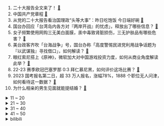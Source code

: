 1. 二十大报告全文来了！ [:link:](https://www.zhihu.com/question/577349444)
2. 中国共产党章程 [:link:](https://www.zhihu.com/question/577608733)
3. 从党的二十大报告看治国理政“头等大事”：昨日吃饱饭 今日端好碗 [:link:](https://www.zhihu.com/question/577528635)
4. 国台办回应「台湾岛内各方对『两岸开战』的忧虑」，释放出了哪些信息？ [:link:](https://www.zhihu.com/question/562581405)
5. 女子频繁使用网购三无美白面膜，汞中毒致肾脏损伤，三无护肤品有哪些危害？ [:link:](https://www.zhihu.com/question/562492489)
6. 美台政客齐吹「台海战争」号，国台办称「高度警惕民进党利用战争话题为『以武谋独』寻找借口」，如何解读？ [:link:](https://www.zhihu.com/question/562470369)
7. 眼红索尼搭上《原神》，微软加大对中国游戏投资力度，如何从商业角度解读此举？ [:link:](https://www.zhihu.com/question/562078354)
8. 22-23 赛季欧冠巴塞罗那 0:3 拜仁慕尼黑，如何评价这场比赛？ [:link:](https://www.zhihu.com/question/562636474)
9. 2023 国考报名第二日，超 33 万人报名，涨幅78%，1888 个职位无人问津，如何看待这一数据？ [:link:](https://www.zhihu.com/question/562581244)
10. 为什么相亲的男生见面就能提结婚？ [:link:](https://www.zhihu.com/question/554173910)
<details>
<summary>11 ~ 20</summary>

11. 如何看待 9 月 70 城房价出炉，一线城市新房价格由涨转跌，61 城二手房价格下跌？ [:link:](https://www.zhihu.com/question/562569919)
12. 如何看待台大科考船在台湾岛以东海域作业遭日方干扰，外交部回应「该海域尚未划界，不接受日本专属经济区」？ [:link:](https://www.zhihu.com/question/562531524)
13. 中国音乐水平比得上日本吗？ [:link:](https://www.zhihu.com/question/31563828)
14. 段永平今年第六次加仓腾讯，并回复留言称「看看苹果就明白了」，如何看待「中国巴菲特」段永平与其投资之道？ [:link:](https://www.zhihu.com/question/562212992)
15. 如何给一架飞机称重？ [:link:](https://www.zhihu.com/question/560731250)
16. 英国数百万人等待入院治疗，曾代表「国家形象」的医疗体系出现了什么问题？哪些问题值得关注？ [:link:](https://www.zhihu.com/question/561876047)
17. 为什么目前高学历人才扎堆的游戏大厂却难出好游戏？ [:link:](https://www.zhihu.com/question/530816105)
18. 如何看待拼多多重新定义假一赔十，客服称「货不对板，赔不了」？这一赔付方式是否合法？ [:link:](https://www.zhihu.com/question/562436583)
19. 俄媒称乌军御寒军服短缺，「加班赶制也来不及」，如何看待此消息？将对乌方产生哪些影响？ [:link:](https://www.zhihu.com/question/562435325)
20. 10 月 25 日南京经开区多名装卸工核酸初筛异常，已累计诊断阳性感染者 30 人，目前情况如何？ [:link:](https://www.zhihu.com/question/562369824)
</details>
<details>
<summary>21 ~ 30</summary>

21. 网传买家因发现猫不会抓老鼠与卖家打官司，并将猫和老鼠带上法庭举证，照片拍摄者辟谣，猫天生就会抓老鼠吗？ [:link:](https://www.zhihu.com/question/562351944)
22. 在截至 9 月 30 日一年里，澳葡萄酒对华出口暴跌 92%，可能是什么原因导致的？ [:link:](https://www.zhihu.com/question/562393228)
23. 沙特援助乌克兰 4 亿美元，遭美国强硬回应「不能弥补减产石油的决定」，沙特会迫于压力做出改变吗？ [:link:](https://www.zhihu.com/question/562559442)
24. 俄国防部称俄军击退乌军在赫尔松所有攻势，具体情况如何？未来将如何发展？ [:link:](https://www.zhihu.com/question/562450205)
25. 计算神经科学能否成为未来人工智能的发展方向？ [:link:](https://www.zhihu.com/question/304574109)
26. 如何评价游戏《使命召唤 19》的单人战役？ [:link:](https://www.zhihu.com/question/561358296)
27. 建不建议抽达达利亚? [:link:](https://www.zhihu.com/question/562372610)
28. 你是如何做到控制好自己情绪的？ [:link:](https://www.zhihu.com/question/562366106)
29. 如何看待近期游戏圈广传的“游戏行业彷徨2022，凭什么米哈游还有增长”文中从业者和投资人对原神的焦虑？ [:link:](https://www.zhihu.com/question/562559883)
30. CCD 相机由几十元炒至几百元，在年轻人中再度流行，如何看待这一现象？反映出怎样的社会趋势？ [:link:](https://www.zhihu.com/question/562102452)
</details>
<details>
<summary>31 ~ 40</summary>

31. 为什么宋江宁愿杀了阎婆惜也不愿满足她的要求? [:link:](https://www.zhihu.com/question/554059663)
32. 如何评价许嵩新歌《曼陀山庄》？ [:link:](https://www.zhihu.com/question/562343018)
33. 劳斯莱斯发布纯电车型，且 2030 年前实现全面电动化，届时将不再产销燃油车，燃油车未来发展趋势如何？ [:link:](https://www.zhihu.com/question/562227941)
34. 高铁的铁轨可以跑货运吗？如果不能，建这么多高铁的意义是什么？会不会挤压国内货运? [:link:](https://www.zhihu.com/question/555497108)
35. 普京指挥俄军进行战略核演习，消息称「向北约发出明确信号，俄方核力量随时准备打击敌人」，释放了哪些信号？ [:link:](https://www.zhihu.com/question/562599829)
36. 伊朗外长再次否认向俄罗斯提供无人机称「愿与乌克兰联合调查」，释放了哪些信号？真实情况如何？ [:link:](https://www.zhihu.com/question/562060484)
37. 去银行工作需要考哪些证书？ [:link:](https://www.zhihu.com/question/458963984)
38. 英国新首相苏纳克开启组建新政府工作，英国商务大臣雅各布·里斯-莫格宣布辞职，透露了哪些信息？ [:link:](https://www.zhihu.com/question/562309918)
39. 英国首相苏纳克与美国总统拜登通电话，哪些信息值得关注？ [:link:](https://www.zhihu.com/question/562364441)
40. 90 后小伙依靠「第四代磁悬浮人工心脏」正常生活，背后有哪些「黑科技」？ [:link:](https://www.zhihu.com/question/562399476)
</details>
<details>
<summary>41 ~ 50</summary>

41. 知情人士称马斯克承诺在本周五前完成收购推特，有哪些信息值得关注？ [:link:](https://www.zhihu.com/question/562395135)
42. 段永平宣布又加仓腾讯，为今年以来第六次抄底腾讯，哪些信息值得关注？ [:link:](https://www.zhihu.com/question/562320894)
43. 如何看待欧洲部分天然气价格一度跌到负值？欧盟成员国就联合采购天然气达成一致，哪些信息值得关注？ [:link:](https://www.zhihu.com/question/562363445)
44. 黑猩猩喝牛奶可以用吸管轻松捅开并喝光，如果把黑猩猩与人类共同抚养并教育，黑猩猩最终会进化成人类吗？ [:link:](https://www.zhihu.com/question/561911903)
45. 为什么很多散户总是尝试不停修改技术指标的参数？ [:link:](https://www.zhihu.com/question/556053587)
46. 你小时候的夜晚都有什么？ [:link:](https://www.zhihu.com/question/555463034)
47. 想做自媒体，该怎么定方向？ [:link:](https://www.zhihu.com/question/543512007)
48. 电视剧《薛平贵与王宝钏》中王宝钏最惨的地方是什么？ [:link:](https://www.zhihu.com/question/550875110)
49. 今年双 11，怎么选家电更便宜？ [:link:](https://www.zhihu.com/question/562522714)
50. 学心理学的人，内心都是一定很强大的吗？ [:link:](https://www.zhihu.com/question/551711292)
</details><details>
<summary>bilibili</summary>

1. 老婆：你现在都玩这么变态的吗！？ [:link:](//www.bilibili.com/video/BV1ce411G7XR)
2. 出来混，总是要胖的【4】 [:link:](//www.bilibili.com/video/BV1wt4y1u7VZ)
3. 【原神·尘歌壶】免费复制|第一批共计11套方案分享 [:link:](//www.bilibili.com/video/BV1iR4y1Q7iS)
4. 帅小伙为了美食，竟然真的进了监狱！！ [:link:](//www.bilibili.com/video/BV1WK411U7Jm)
5. "绘制两年半"《小鸡子图》坤坤九年在会鸡山，请网友鉴赏~ [:link:](//www.bilibili.com/video/BV1Ve4y147D2)
6. 明日方舟2022感谢庆典印象曲 -  Running In the Dark by MONKEY MAJIK [:link:](//www.bilibili.com/video/BV1VV4y157pr)
7. 求求你别再玩假原神了！这才是真原神！修仙世界！ [:link:](//www.bilibili.com/video/BV1vG411L7mv)
8. 大学生如何在宿舍拍出《奔跑吧兄弟》 [:link:](//www.bilibili.com/video/BV1Le4y1U7oQ)
9. UP主口味检测器 [:link:](//www.bilibili.com/video/BV1YW4y1E7cw)
10. 假如相亲对象的好友是HR [:link:](//www.bilibili.com/video/BV1SW4y1E7Yb)
<details>
<summary>11 ~ 20</summary>

11. 余 华 [:link:](//www.bilibili.com/video/BV1184y1B7Qr)
12. 终于来了一家大格局的公司！ [:link:](//www.bilibili.com/video/BV1HG4y1h7kQ)
13. 「挑战」在生日当天去商城，看看有多少免费福利？ [:link:](//www.bilibili.com/video/BV14m4y1F7Y3)
14. 法国舞者尤安尼·布尔热瓦的现场表演 [:link:](//www.bilibili.com/video/BV16P411N7NZ)
15. 当平时默默无闻的同学突然跳起了极乐净土…… [:link:](//www.bilibili.com/video/BV1Vm4y1w7Ab)
16. 《 芜 湖 旅 馆 》 完 整 无 损 版 本 [:link:](//www.bilibili.com/video/BV1Me4y127w5)
17. 500匹的漂移MPV，我造出来了！ [:link:](//www.bilibili.com/video/BV1Yg41187LH)
18. 陈翔六点半：你好，陌生人 [:link:](//www.bilibili.com/video/BV1e8411a7Z4)
19. 斥资3000+，买了6把网吧倒闭电竞椅，一拆同事先吐了... [:link:](//www.bilibili.com/video/BV1nG4y1h7KT)
20. 生 蚝 天 花 板 [:link:](//www.bilibili.com/video/BV17g41187uW)
</details>
<details>
<summary>21 ~ 30</summary>

21. 国产监狱测评 [:link:](//www.bilibili.com/video/BV1684y1B7VW)
22. 当杨迪来我的理发店剪头发！ [:link:](//www.bilibili.com/video/BV1Ke4y1U7hk)
23. 这就是现实版律政俏佳人？ [:link:](//www.bilibili.com/video/BV1Zd4y1y7Fc)
24. 帮忙看看，这个号废了吗 [:link:](//www.bilibili.com/video/BV1PP411K7qu)
25. 这玩意怎么就失传了呢！？ [:link:](//www.bilibili.com/video/BV1Ve4y14722)
26. 宫斗哪有和姐妹打麻将有意思 [:link:](//www.bilibili.com/video/BV1dD4y1r7cP)
27. 榜一大哥被骂一年多，漠叔开始带货，人设面临危机！ [:link:](//www.bilibili.com/video/BV1VP4y1S7G1)
28. 顺德煲仔饭，就餐体验天花板。 [:link:](//www.bilibili.com/video/BV1LP411P7g5)
29. 全世界排名第一的披萨!一年卖1260万！到底有多好吃？ [:link:](//www.bilibili.com/video/BV14m4y1F7D3)
30. 不小心被针扎了一下，乙肝梅毒找上门，职业暴露有多可怕？ [:link:](//www.bilibili.com/video/BV1yP4y1U7UV)
</details>
<details>
<summary>31 ~ 40</summary>

31. 运气爆棚！仅存1000多头的长江江豚，一次性拍到五六头是啥体验？ [:link:](//www.bilibili.com/video/BV1rW4y1E7hE)
32. 【鬼谷子-五谷丰年】皮肤CG动画首发！听说这次鬼谷子露脸了…… [:link:](//www.bilibili.com/video/BV15D4y1k7cc)
33. 既分高下，也决生死！ [:link:](//www.bilibili.com/video/BV1aP411A7jh)
34. 《橙子蒸蛋》您猜怎么着！还真是地方特色美食 [:link:](//www.bilibili.com/video/BV1ye4y177p7)
35. 养这只猫是我最甜蜜的烦恼 [:link:](//www.bilibili.com/video/BV1Y8411a742)
36. 都要照顾好自己呀铁子们 [:link:](//www.bilibili.com/video/BV1Ae411V7o2)
37. 逆大天！机械铁山靠，机你实在是太美！ [:link:](//www.bilibili.com/video/BV1vP4y1S7xX)
38. 我那个时候十九  二十岁啊 [:link:](//www.bilibili.com/video/BV1om4y1w7K5)
39. 【原神】你是怎么说服雷电将军陪你拍这个视频的？ [:link:](//www.bilibili.com/video/BV1Ad4y1y7sF)
40. 全程高血压，寻找网络骂战的五种源头 [:link:](//www.bilibili.com/video/BV1Rg41187ad)
</details>
<details>
<summary>41 ~ 50</summary>

41. 6是什么梗【梗指南】 [:link:](//www.bilibili.com/video/BV1pP4y1S7Lp)
42. 做了一个木制高脚杯壶 [:link:](//www.bilibili.com/video/BV1xP411A7NT)
43. 再夹就吃不完啦！ [:link:](//www.bilibili.com/video/BV1RK411S7iN)
44. 明天上班穿什么衣服好呢 [:link:](//www.bilibili.com/video/BV1AW4y1E73R)
45. 好事多磨 [:link:](//www.bilibili.com/video/BV1DP411N7cz)
46. 今天吃个羊肉米饭，另有一个关于乔治的重要通知！ [:link:](//www.bilibili.com/video/BV1wG411j7Wp)
47. 和她玩游戏我就没想过赢 [:link:](//www.bilibili.com/video/BV1fe4y1Y7QE)
48. 重回《杰哥不要》拍攝場景 -特別任務 ! ! 阿緯帶你去旅行 ｜2013~2022的變化｜都可以來玩 [:link:](//www.bilibili.com/video/BV1We4y1J76X)
49. 【鱼肉肉】Love Live!（我们身处当下）差点就断更了~ [:link:](//www.bilibili.com/video/BV1yd4y1y7Bb)
50. 想要更快甩掉腰间赘肉，做这个运动（无跑跳） [:link:](//www.bilibili.com/video/BV15R4y1Q7xD)
</details>
<details>
<summary>51 ~ 60</summary>

51. 手工耿大哥给我寄了一部车… [:link:](//www.bilibili.com/video/BV15g411h7Ks)
52. 教您如何写一个完美的“答”，简单易学 [:link:](//www.bilibili.com/video/BV1hV4y157sq)
53. 南昌.打平火  厨子探店¥249 [:link:](//www.bilibili.com/video/BV1sG411L7vK)
54. 失败总是贯穿人生的始终 这就是人生 [:link:](//www.bilibili.com/video/BV14g41187ZE)
55. 大网抓狮子猫 [:link:](//www.bilibili.com/video/BV13P4y1S7mT)
56. 美猫如画 [:link:](//www.bilibili.com/video/BV1bD4y1r7JN)
57. 掌 中 老 虎 [:link:](//www.bilibili.com/video/BV1Yd4y1y7JP)
58. 【医学博士】洗了20多年澡，原来都洗错了！I 到底多久洗一次澡最合理？ [:link:](//www.bilibili.com/video/BV1gR4y1Q7bF)
59. 未成年人的崩溃往往只在一瞬间 [:link:](//www.bilibili.com/video/BV1tG4y1H7t3)
60. 这居然不是特效！没文化的我只能说一声“卧槽”！ [:link:](//www.bilibili.com/video/BV17G411L7hG)
</details>
<details>
<summary>61 ~ 70</summary>

61. 关于我朋友被隔离了，我去帮她喂了几次猫这件事 [:link:](//www.bilibili.com/video/BV12t4y1u7oz)
62. 古有庖丁解牛，今有马爷解羊！羊羊这么可爱，到底哪个部位最好吃？ [:link:](//www.bilibili.com/video/BV1zV4y1G7W2)
63. 别说了，解释不清了… [:link:](//www.bilibili.com/video/BV19d4y1C7TT)
64. 你在哪条线？ [:link:](//www.bilibili.com/video/BV1zD4y1r7J1)
65. 一场以婚礼为名的聚会！祝有爱者更爱 无爱者更自由 [:link:](//www.bilibili.com/video/BV1NG411L7yU)
66. 过了二十岁，对决就必须用科技与狠活！我的回合！抽卡！ [:link:](//www.bilibili.com/video/BV1RD4y1t7sD)
67. 十年cos无人问，一朝卡住天下知 [:link:](//www.bilibili.com/video/BV1bV4y157td)
68. 《原神》3.2版本PV：「虚空鼓动，劫火高扬」 [:link:](//www.bilibili.com/video/BV1QP4y1U7D2)
69. 《我肯定在🐔百年前就说过__》 [:link:](//www.bilibili.com/video/BV1PK411D7qM)
70. 盘点那些满级动漫！张口就来，反复确认！满级动漫！ [:link:](//www.bilibili.com/video/BV15G4y1H782)
</details>
<details>
<summary>71 ~ 80</summary>

71. 买家:“太难吃了…”卖家:“你开！” [:link:](//www.bilibili.com/video/BV1Re4y1772r)
72. 什么是休闲玩家？他说… [:link:](//www.bilibili.com/video/BV13K411D7xK)
73. 真诚，是永远的必杀技 [:link:](//www.bilibili.com/video/BV1c8411v73v)
74. 吃瓜吃到自己家？当外国up主在B站刷到自己国家的解说视频...... [:link:](//www.bilibili.com/video/BV1jG41177gb)
75. 千万不要随便帮别人求婚 [:link:](//www.bilibili.com/video/BV1PP411P71B)
76. 女主播303？我从来没见过这么抓马的综艺！ [:link:](//www.bilibili.com/video/BV1M84y1B7m1)
77. 吾意非此，爹饶我乎! [:link:](//www.bilibili.com/video/BV1fe4y1m7z2)
78. 【花小烙】为什么蹲久了腿会麻出像电视雪花一样的感觉？ [:link:](//www.bilibili.com/video/BV11V4y1G7PZ)
79. 养了三年的怂哥还是走了...... [:link:](//www.bilibili.com/video/BV1Wm4y1F7pf)
80. 【阿斗】国外导演太敢拍了，这部喜剧电影劝你千万不要和家人一起看！《冒牌家庭》 [:link:](//www.bilibili.com/video/BV1Xe41137qt)
</details>
<details>
<summary>81 ~ 90</summary>

81. 政治白送30分你要不要？徐涛、腿姐、肖秀荣押题合集！ [:link:](//www.bilibili.com/video/BV19G4y187xR)
82. 神奇的七彩螃蟹~ [:link:](//www.bilibili.com/video/BV1Cm4y1w7kp)
83. 买东西一定要看大小... [:link:](//www.bilibili.com/video/BV1vg411z7hh)
84. 我  穿山甲  又活过来了！ [:link:](//www.bilibili.com/video/BV1UV4y1G7Z1)
85. 【TF家族】《一起去做的N件事》第三件事：一起去…… [:link:](//www.bilibili.com/video/BV1B84y1B7oM)
86. 《未定事件簿》「漫想夜话」活动PV：迷思漫想，奇闻夜话 [:link:](//www.bilibili.com/video/BV16P411A7Pv)
87. 关于玲娜贝儿，我看到的一些现象以及心理。 [:link:](//www.bilibili.com/video/BV1iP4y1S7J2)
88. 知道为什么这种动物叫狗了吧 [:link:](//www.bilibili.com/video/BV1y84y1B7fK)
89. 拍广告前来碗爆辣新疆炒米粉提神,竟然偶遇了欲梦妹妹! [:link:](//www.bilibili.com/video/BV1Um4y1w7DS)
90. 当我跟迪哥第一次见面，却差点打起来这件事～ [:link:](//www.bilibili.com/video/BV1td4y1y78c)
</details>
<details>
<summary>91 ~ 100</summary>

91. 【道诡异仙】原创同人歌《火旺》都给我癫起来！ [:link:](//www.bilibili.com/video/BV1Re4y1m7UY)
92. 漂流到荒岛，然后… [:link:](//www.bilibili.com/video/BV1bV4y1G7yi)
93. 【原神】提米看好了，鸭子是这么玩的！ [:link:](//www.bilibili.com/video/BV1vm4y1F7pT)
94. 这小家伙能干翻长颈鹿？？？ [:link:](//www.bilibili.com/video/BV1hV4y157XN)
95. 谁 [:link:](//www.bilibili.com/video/BV1zW4y177ke)
96. 【10月/米津玄师/官方MV/中日歌词】电锯人OP主题曲「KICK BACK」官方MV【MCE汉化组】 [:link:](//www.bilibili.com/video/BV1pt4y1T7V3)
97. 不是我想吃，这是一个感人的故事。 [:link:](//www.bilibili.com/video/BV16e4y1e7w8)
98. 程璐摇，但躲闪（纯享版） [:link:](//www.bilibili.com/video/BV1qR4y1Q7Nv)
99. 他在荒野流浪了四年，重回文明生活后，却又选择了放逐自己！ [:link:](//www.bilibili.com/video/BV1qe4y1U7L1)
100. 奇葩网红尺码什么时候爬出地球？是谁在规定我们的身材标准？ [:link:](//www.bilibili.com/video/BV1C14y157pg)
</details></details>